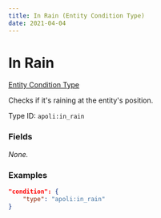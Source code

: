 ```yaml
---
title: In Rain (Entity Condition Type)
date: 2021-04-04
---
```


# In Rain

[Entity Condition Type](../entity_condition_types.md)

Checks if it's raining at the entity's position.

Type ID: `apoli:in_rain`


### Fields

_None._


### Examples

```json
"condition": {
    "type": "apoli:in_rain"
}
```